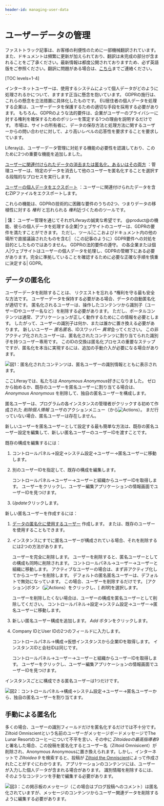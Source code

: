 ```yaml
---
header-id: managing-user-data
---
```


# ユーザーデータの管理

<p class="alert alert-info"><span class="wysiwyg-color-blue120">ファストトラック記事は、お客様の利便性のために一部機械翻訳されています。また、ドキュメントは頻繁に更新が加えられており、翻訳は未完成の部分が含まれることをご了承ください。最新情報は都度公開されておりますため、必ず英語版をご参照ください。翻訳に問題がある場合は、<a href="mailto:support-content-jp@liferay.com">こちら</a>までご連絡ください。</span></p>

[TOC levels=1-4]

インターネットユーザーは、使用するシステムによって個人データがどのように処理されるかについて、ますます正当に懸念を抱いています。 GDPRの施行は、これらの懸念を立法措置に具体化したものです。 EU居住者の個人データを処理する企業は、ユーザーデータを保護するための適切な手段を採用する必要があります。 もちろん、GDPRのような法的要件は、企業がユーザーのプライバシーに対する権利を確保するためのポリシーを策定する1つの理由を説明するだけです。 市場は、サイトの所有者に、データの保存方法と処理方法に関するユーザーからの問い合わせに対して、より高いレベルの応答性を要求することを要求しています。

Liferayは、ユーザーデータ管理に対処する機能の必要性を認識しており、このために2つの重要な機能を追加しました。

[ユーザーに関連付けられたデータの消去または匿名化、あるいはその両方](/docs/7-1/user/-/knowledge_base/u/sanitizing-user-data) ：管理ユーザーは、特定のデータを消去して他のユーザーを匿名化することを選択する段階的なプロセスを実行します。

[ユーザーの個人データをエクスポート](/docs/7-1/user/-/knowledge_base/u/exporting-user-data) ：ユーザーに関連付けられたデータを含むZIPファイルをエクスポートします。

これらの機能は、GDPRの技術的に困難な要件のうちの2つ、つまりデータの移植性に対する *権利* と忘れられる *権利*近づくためのツールです。

| **注：** ユーザー管理を通じてそれがLiferayの誠実な希望です。 @product@の機能、彼らの個人データを処理する企業|ウェブサイトのユーザーは、GDPRの要件を満たすことができます。 ただし、ツール|ここおよびドキュメント内の他の場所で直接議論されたものを含む| （この記事のように）GDPR要件への対処を目的としたものではありません。 GDPRの法的要件の遵守。 の各企業または個人|ウェブサイトはユーザーの個人データを処理し、GDPRの管轄下にある必要があります。完全に準拠していることを確認するために必要な正確な手順を慎重に決定する| GDPR。

## データの匿名化

ユーザーデータを削除することは、</em> リクエストを忘れる *権利を守る最も安全な方法です。 ユーザーデータを保持する必要がある場合、データの自動匿名化が適切です。 匿名化されるユーザーは、操作したコンテンツから識別子（ユーザーIDやユーザー名など）を削除する必要があります。 ただし、ポータルコンテンツは通常、アプリケーションが正しく動作するためにこの情報を必要とします。 したがって、ユーザーの識別子は何か、または誰かに置き換える必要があります。 新しいユーザー *匿名匿名*、IDスワッパー *異常*会ってください。 この非アクティブ化されたユーザーは、匿名化されたコンテンツに割り当てられた識別子を持つユーザー専用です。 このIDの交換は匿名化プロセスの重要なステップですが、匿名化を本当に実現するには、追加の手動介入が必要になる場合があります。</p>

![図1：匿名化されたコンテンツは、匿名ユーザーの識別情報とともに表示されます。](../../../images/users-anonymized-content.png)

ここLiferayでは、私たちは *Anonymous Anonymous*好きになりました。 ゼロから始めるか、既存のユーザーを匿名ユーザーに割り当てる場合は、 *Anonymous Anonymous* を削除して、独自の匿名ユーザーを構成します。

匿名ユーザーは、プログラムの各インスタンスの管理者がクリックする初めて作成された *削除個人情報* ユーザのアクションメニュー（から![Actions](../../../images/icon-actions.png)）。 まだ行っていない場合、匿名ユーザーは存在しません。

新しいユーザーを匿名ユーザーとして設定する最も簡単な方法は、既存の匿名ユーザー設定を編集して、新しい匿名ユーザーのユーザーIDを渡すことです。

既存の構成を編集するには：

1.  コントロールパネル→設定→システム設定→ユーザー→匿名ユーザーに移動します。

2.  別のユーザーIDを指定して、既存の構成を編集します。

    コントロールパネル→ユーザー→ユーザーと組織からユーザーIDを取得します。 ユーザーをクリックし、ユーザー編集アプリケーションの情報画面でユーザーIDを見つけます。

3.  *Update*クリックします。

新しい匿名ユーザーを作成するには：

1.  [データの匿名化に使用するユーザー](/docs/7-1/user/-/knowledge_base/u/adding-editing-and-deleting-users#adding-users) 作成します。 または、既存のユーザーを使用することもできます。

2.  インスタンスにすでに匿名ユーザーが構成されている場合、それを削除するには2つの方法があります。

    ユーザーを完全に削除します。 ユーザーを削除すると、匿名ユーザーとしての構成も同時に削除されます。 コントロールパネル→ユーザー→ユーザーと組織に移動します。 アクティブなユーザーの場合は、まず非アクティブ化してからユーザーを削除します。 デフォルトの匿名匿名ユーザーは、デフォルトで無効になっています。 この場合、ユーザーを削除するだけです。 [アクション]ボタン（![Actions](../../../images/icon-actions.png)）をクリックし、[ *削除*]を選択します。

    ユーザーを削除したくない場合は、ユーザーの構成を匿名ユーザーとして削除してください。 コントロールパネル→設定→システム設定→ユーザー→匿名ユーザーに移動します。

3.  新しい匿名ユーザー構成を追加します。 *Add* ボタンをクリックします。

4.  Company IDとUser IDの2つのフィールドに入力します。

    コントロールパネル→構成→仮想インスタンスから企業IDを取得します。 インスタンスIDと会社IDは同じです。

    コントロールパネル→ユーザー→ユーザーと組織からユーザーIDを取得します。 ユーザーをクリックし、ユーザー編集アプリケーションの情報画面でユーザーIDを見つけます。

インスタンスごとに構成できる匿名ユーザーは1つだけです。

![図2：コントロールパネル→構成→システム設定→ユーザー→匿名ユーザーから、独自の匿名ユーザーを割り当てます。](../../../images/users-anonymous-config.png)

## 手動による匿名化

多くの場合、ユーザーの識別フィールドだけを匿名化するだけでは不十分です。 Ziltoid Omniscientという名前のユーザーがメッセージボードメッセージでThe Lunar Resortのコーヒーについて不平を言い、その中に *Ziltoideaの最高指導者9*と署名した場合、この投稿を匿名化するとユーザー名（Ziltoid Omnisicent）が削除され、Anonymous Anonymousに置き換えられます。しかし、インターネットで *Ziltoidea 9* を検索すると、投稿が [Ziltoid the Omniscient](https://en.wikipedia.org/wiki/Ziltoid_the_Omniscient)によって作成されたことがすぐにわかります。 アプリケーションのコンテンツには、ユーザーが入力した個人データが含まれる場合があります。 識別情報を削除するには、そのようなコンテンツを手動で編集する必要があります。

![図3：この掲示板のメッセージ（この場合はブログ投稿へのコメント）は匿名化されていますが、メッセージのコンテンツからユーザー関連データを削除するように編集する必要があります。](../../../images/users-partial-anonymization.png)

